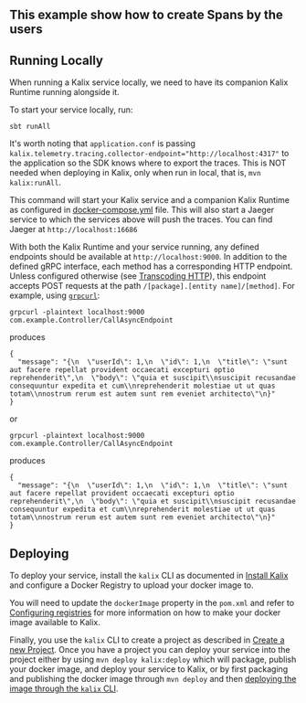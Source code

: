 ## This example show how to create Spans by the users



## Running Locally


When running a Kalix service locally, we need to have its companion Kalix Runtime running alongside it.

To start your service locally, run:

```shell
sbt runAll
```

It's worth noting that `application.conf` is passing `kalix.telemetry.tracing.collector-endpoint="http://localhost:4317"`
to the application so the SDK knows where to export the traces. This is NOT needed when deploying in Kalix, only when run in local, that is, `mvn kalix:runAll`.

This command will start your Kalix service and a companion Kalix Runtime as configured in [docker-compose.yml](./docker-compose.yml) file.
This will also start a Jaeger service to which the services above will push the traces. You can find Jaeger at `http://localhost:16686`


With both the Kalix Runtime and your service running, any defined endpoints should be available at `http://localhost:9000`. In addition to the defined gRPC interface, each method has a corresponding HTTP endpoint. Unless configured otherwise (see [Transcoding HTTP](https://docs.kalix.io/java-protobuf/writing-grpc-descriptors-protobuf.html#_transcoding_http)), this endpoint accepts POST requests at the path `/[package].[entity name]/[method]`.
For example, using [`grpcurl`](https://github.com/fullstorydev/grpcurl):

```shell
grpcurl -plaintext localhost:9000  com.example.Controller/CallAsyncEndpoint                                 
```
produces
```
{
  "message": "{\n  \"userId\": 1,\n  \"id\": 1,\n  \"title\": \"sunt aut facere repellat provident occaecati excepturi optio reprehenderit\",\n  \"body\": \"quia et suscipit\\nsuscipit recusandae consequuntur expedita et cum\\nreprehenderit molestiae ut ut quas totam\\nnostrum rerum est autem sunt rem eveniet architecto\"\n}"
}
```
or

```shell
grpcurl -plaintext localhost:9000  com.example.Controller/CallAsyncEndpoint  
```
produces
```
{
  "message": "{\n  \"userId\": 1,\n  \"id\": 1,\n  \"title\": \"sunt aut facere repellat provident occaecati excepturi optio reprehenderit\",\n  \"body\": \"quia et suscipit\\nsuscipit recusandae consequuntur expedita et cum\\nreprehenderit molestiae ut ut quas totam\\nnostrum rerum est autem sunt rem eveniet architecto\"\n}"
}
```

## Deploying

To deploy your service, install the `kalix` CLI as documented in
[Install Kalix](https://docs.kalix.io/kalix/install-kalix.html)
and configure a Docker Registry to upload your docker image to.

You will need to update the `dockerImage` property in the `pom.xml` and refer to
[Configuring registries](https://docs.kalix.io/projects/container-registries.html)
for more information on how to make your docker image available to Kalix.

Finally, you use the `kalix` CLI to create a project as described in [Create a new Project](https://docs.kalix.io/projects/create-project.html). Once you have a project you can deploy your service into the project either
by using `mvn deploy kalix:deploy` which will package, publish your docker image, and deploy your service to Kalix,
or by first packaging and publishing the docker image through `mvn deploy` and
then [deploying the image through the `kalix` CLI](https://docs.kalix.io/services/deploy-service.html#_deploy).